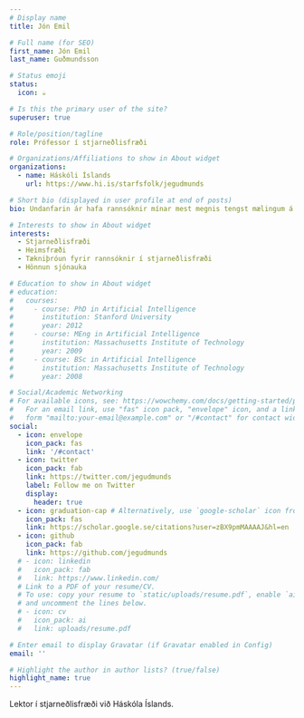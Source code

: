 ```yaml
---
# Display name
title: Jón Emil

# Full name (for SEO)
first_name: Jón Emil
last_name: Guðmundsson

# Status emoji
status:
  icon: ☕️

# Is this the primary user of the site?
superuser: true

# Role/position/tagline
role: Prófessor í stjarneðlisfræði

# Organizations/Affiliations to show in About widget
organizations:
  - name: Háskóli Íslands
    url: https://www.hi.is/starfsfolk/jegudmunds

# Short bio (displayed in user profile at end of posts)
bio: Undanfarin ár hafa rannsóknir mínar mest megnis tengst mælingum á örbylgjukliðnum --- elsta ljósinu í alheiminum. 

# Interests to show in About widget
interests:
  - Stjarneðlisfræði 
  - Heimsfræði
  - Tækniþróun fyrir rannsóknir í stjarneðlisfræði
  - Hönnun sjónauka

# Education to show in About widget
# education:
#   courses:
#     - course: PhD in Artificial Intelligence
#       institution: Stanford University
#       year: 2012
#     - course: MEng in Artificial Intelligence
#       institution: Massachusetts Institute of Technology
#       year: 2009
#     - course: BSc in Artificial Intelligence
#       institution: Massachusetts Institute of Technology
#       year: 2008

# Social/Academic Networking
# For available icons, see: https://wowchemy.com/docs/getting-started/page-builder/#icons
#   For an email link, use "fas" icon pack, "envelope" icon, and a link in the
#   form "mailto:your-email@example.com" or "/#contact" for contact widget.
social:
  - icon: envelope
    icon_pack: fas
    link: '/#contact'
  - icon: twitter
    icon_pack: fab
    link: https://twitter.com/jegudmunds
    label: Follow me on Twitter
    display:
      header: true
  - icon: graduation-cap # Alternatively, use `google-scholar` icon from `ai` icon pack
    icon_pack: fas
    link: https://scholar.google.se/citations?user=zBX9pmMAAAAJ&hl=en
  - icon: github
    icon_pack: fab
    link: https://github.com/jegudmunds
  # - icon: linkedin
  #   icon_pack: fab
  #   link: https://www.linkedin.com/
  # Link to a PDF of your resume/CV.
  # To use: copy your resume to `static/uploads/resume.pdf`, enable `ai` icons in `params.yaml`,
  # and uncomment the lines below.
  # - icon: cv
  #   icon_pack: ai
  #   link: uploads/resume.pdf

# Enter email to display Gravatar (if Gravatar enabled in Config)
email: ''

# Highlight the author in author lists? (true/false)
highlight_name: true
---
```


Lektor í stjarneðlisfræði við Háskóla Íslands.

